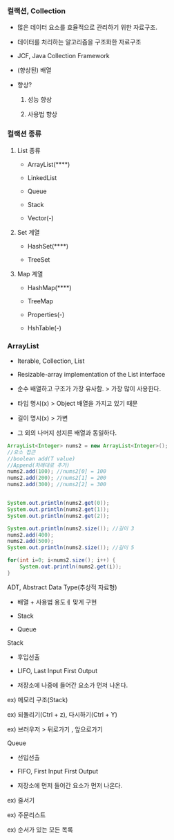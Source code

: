 ### 컬랙션, Collection

- 많은 데이터 요소를 효율적으로 관리하기 위한 자료구조.

- 데이터를 처리하는 알고리즘을 구조화한 자료구조

- JCF, Java Collection Framework

- (향상된)  배열

- 향상?
  
  1. 성능 향상
  
  2. 사용법 향상

### 컬랙션 종류

1. List 종류
   
   - ArrayList(****)
   
   - LinkedList
   
   - Queue
   
   - Stack
   
   - Vector(-)

2. Set 계열
   
   - HashSet(****)
   
   - TreeSet

3. Map 계열
   
   - HashMap(****)
   
   - TreeMap
   
   - Properties(-)
   
   - HshTable(-)

### ArrayList

- Iterable<E>, Collection<E>, List<E>

- Resizable-array implementation of the List interface

- 순수 배열하고 구조가 가장 유사함. > 가장 많이 사용한다.

- 타입 명시(x) > Object 배열을 가지고 있기 때문

- 길이 명시(x) > 가변

- 그 외의 나머지 성지른 배열과 동일하다.

```java
ArrayList<Integer> nums2 = new ArrayList<Integer>();
//요소 접근
//boolean add(T value)
//Append(차례대로 추가)
nums2.add(100); //nums2[0] = 100
nums2.add(200); //nums2[1] = 200
nums2.add(300); //nums2[2] = 300


System.out.println(nums2.get(0));
System.out.println(nums2.get(1));
System.out.println(nums2.get(2));

System.out.println(nums2.size()); //길이 3
nums2.add(400);
nums2.add(500);
System.out.println(nums2.size()); //길이 5

for(int i=0; i<nums2.size(); i++) {
    System.out.println(nums2.get(i));
}
```



ADT, Abstract Data Type(추상적 자료형)

- 배열 + 사용법 용도ㅔ 맞게 구현

- Stack

- Queue



Stack

- 후입선출

- LIFO, Last Input First Output

- 저장소에 나중에 들어간 요소가 먼저 나온다.

ex)  메모리 구조(Stack)

ex)  되돌리기(Ctrl + z), 다시하기(Ctrl + Y)

ex) 브러우저 > 뒤로가기 , 앞으로가기

Queue

- 선입선출

- FIFO, First Input First  Output

- 저장소에 먼저 들어간 요소가 먼저 나온다.

ex) 줄서기

ex) 주문리스트

ex) 순서가 있는 모든 목록
